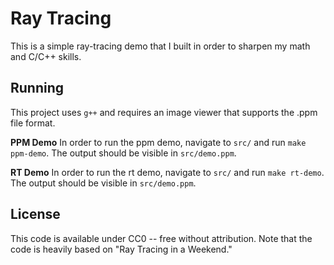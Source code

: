# Ray Tracing

This is a simple ray-tracing demo that I built in order to sharpen my math
and C/C++ skills.

## Running

This project uses `g++` and requires an image viewer that supports the
.ppm file format.

**PPM Demo**
In order to run the ppm demo, navigate to `src/` and run `make ppm-demo`.
The output should be visible in `src/demo.ppm`.

**RT Demo**
In order to run the rt demo, navigate to `src/` and run `make rt-demo`.
The output should be visible in `src/demo.ppm`.

## License

This code is available under CC0 -- free without attribution. Note that
the code is heavily based on "Ray Tracing in a Weekend."
